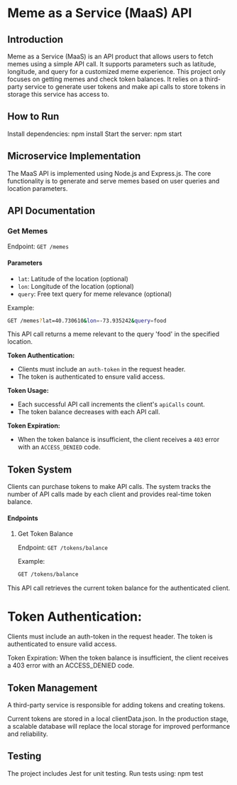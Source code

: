 # Meme as a Service (MaaS) API

## Introduction

Meme as a Service (MaaS) is an API product that allows users to fetch memes using a simple API call. It supports parameters such as latitude, longitude, and query for a customized meme experience. This project only focuses on getting memes and check token balances. It relies on a third-party service to generate user tokens and make api calls to store tokens in storage this service has access to.

## How to Run
Install dependencies: npm install
Start the server: npm start

## Microservice Implementation
The MaaS API is implemented using Node.js and Express.js. The core functionality is to generate and serve memes based on user queries and location parameters.

## API Documentation

### Get Memes

Endpoint: `GET /memes`

#### Parameters

- `lat`: Latitude of the location (optional)
- `lon`: Longitude of the location (optional)
- `query`: Free text query for meme relevance (optional)

Example:
```bash
GET /memes?lat=40.730610&lon=-73.935242&query=food

```
This API call returns a meme relevant to the query 'food' in the specified location.

**Token Authentication:**
- Clients must include an `auth-token` in the request header.
- The token is authenticated to ensure valid access.

**Token Usage:**
- Each successful API call increments the client's `apiCalls` count.
- The token balance decreases with each API call.

**Token Expiration:**
- When the token balance is insufficient, the client receives a `403` error with an `ACCESS_DENIED` code.

## Token System

Clients can purchase tokens to make API calls. The system tracks the number of API calls made by each client and provides real-time token balance.

#### Endpoints

1. Get Token Balance

   Endpoint: `GET /tokens/balance`

   Example:
   ```bash
   GET /tokens/balance
   ```

This API call retrieves the current token balance for the authenticated client.

# Token Authentication:

Clients must include an auth-token in the request header.
The token is authenticated to ensure valid access.

Token Expiration:
When the token balance is insufficient, the client receives a 403 error with an ACCESS_DENIED code.

## Token Management
A third-party service is responsible for adding tokens and creating tokens.

Current tokens are stored in a local clientData.json.
In the production stage, a scalable database will replace the local storage for improved performance and reliability.

## Testing
The project includes Jest for unit testing. Run tests using:
    npm test